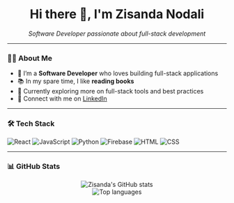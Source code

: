 <h1 align="center">Hi there 👋, I'm Zisanda Nodali</h1>

<p align="center">
  <em>Software Developer passionate about full-stack development</em>
</p>

---

### 👩‍💻 About Me
- 🔭 I’m a **Software Developer** who loves building full-stack applications
- 📚 In my spare time, I like **reading books**
- 🌱 Currently exploring more on full-stack tools and best practices
- 💼 Connect with me on [LinkedIn](https://www.linkedin.com/in/zisanda-nodali)

---

### 🛠️ Tech Stack
![React](https://img.shields.io/badge/-React-61DAFB?style=flat&logo=react&logoColor=white)
![JavaScript](https://img.shields.io/badge/-JavaScript-F7DF1E?style=flat&logo=javascript&logoColor=black)
![Python](https://img.shields.io/badge/-Python-3776AB?style=flat&logo=python&logoColor=white)
![Firebase](https://img.shields.io/badge/-Firebase-FFCA28?style=flat&logo=firebase&logoColor=black)
![HTML](https://img.shields.io/badge/-HTML5-E34F26?style=flat&logo=html5&logoColor=white)
![CSS](https://img.shields.io/badge/-CSS3-1572B6?style=flat&logo=css3&logoColor=white)

---

### 📊 GitHub Stats
<p align="center">
  <img src="https://github-readme-stats.vercel.app/api?username=ZisandaNodali&show_icons=true&theme=react" alt="Zisanda's GitHub stats" />
  <br>
  <img src="https://github-readme-stats.vercel.app/api/top-langs/?username=ZisandaNodali&layout=compact&theme=react" alt="Top languages" />
</p>
